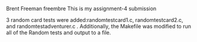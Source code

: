 Brent Freeman freembre
This is my assignment-4 submission

3 random card tests were added:randomtestcard1.c, randomtestcard2.c, and randomtestadventurer.c . Additionally, the Makefile was modified to run all of the Random tests and output to a file.

